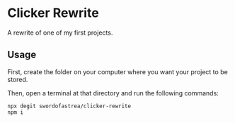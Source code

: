 # Clicker Rewrite

A rewrite of one of my first projects.

## Usage

First, create the folder on your computer where you want your project to be stored.

Then, open a terminal at that directory and run the following commands:

```console
npx degit swordofastrea/clicker-rewrite
npm i
```
